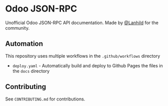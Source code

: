 # Odoo JSON-RPC

Unofficial Odoo JSON-RPC API documentation. Made by [@Lanhild](https://github.com/Lanhild) for the community.

## Automation

This repository uses multiple workflows in the `.github/workflows` directory

- `deploy.yaml` - Automatically build and deploy to Github Pages the files in the `docs` directory

## Contributing

See `CONTRIBUTING.md` for contributions.
